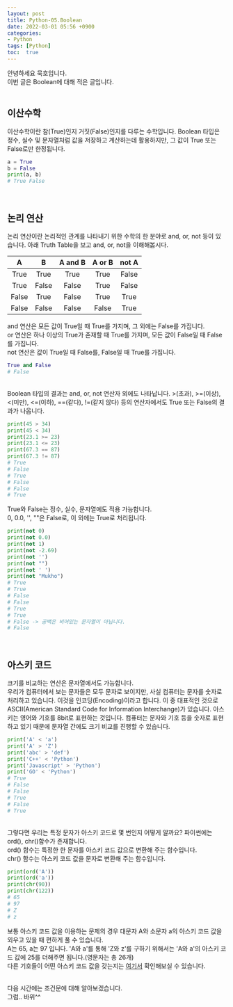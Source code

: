 ```yaml
---
layout: post
title: Python-05.Boolean
date: 2022-03-01 05:56 +0900
categories:
- Python
tags: [Python]
toc:  true
---
```


안녕하세요 묵호입니다.<br>
이번 글은 Boolean에 대해 적은 글입니다.<br><br>

## 이산수학<br>
이산수학이란 참(True)인지 거짓(False)인지를 다루는 수학입니다. Boolean 타입은 정수, 실수 및 문자열처럼 값을 저장하고 계산하는데 활용하지만, 그 값이 True 또는 False로만 한정됩니다.<br>
```Python
a = True
b = False
print(a, b)
# True False
```
<br>

## 논리 연산<br>
논리 연산이란 논리적인 관계를 나타내기 위한 수학의 한 분야로 and, or, not 등이 있습니다. 아래 Truth Table을 보고 and, or, not을 이해해봅시다.

| A | B | A and B | A or B | not A |
| :---: | :---: | :---: | :---: | :---: |
| True | True | True | True | False |
| True | False | False | True | False |
| False | True | False | True | True |
| False | False | False | False | True |

and 연산은 모든 값이 True일 때 True를 가지며, 그 외에는 False를 가집니다.<br>
or 연산은 하나 이상의 True가 존재할 때 True를 가지며, 모든 값이 False일 때 False를 가집니다.<br>
not 연산은 값이 True일 때 False를, False일 때 True를 가집니다.<br>
```python
True and False
# False
```
<br>
Boolean 타입의 결과는 and, or, not 연산자 외에도 나타납니다. >(초과), >=(이상), <(미만), <=(이하), ==(같다), !=(같지 않다) 등의 연산자에서도 True 또는 False의 결과가 나옵니다.

```python
print(45 > 34)
print(45 < 34)
print(23.1 >= 23)
print(23.1 <= 23)
print(67.3 == 87)
print(67.3 != 87)
# True
# False
# True
# False
# False
# True
```

True와 False는 정수, 실수, 문자열에도 적용 가능합니다.<br>
0, 0.0, '', ""은 False로, 이 외에는 True로 처리됩니다.
```python
print(not 0)
print(not 0.0)
print(not 1)
print(not -2.69)
print(not '')
print(not "")
print(not ' ')
print(not "Mukho")
# True
# True
# False
# False
# True
# True
# False -> 공백은 비어있는 문자열이 아닙니다.
# False
```
<br>

## 아스키 코드<br>
크기를 비교하는 연산은 문자열에서도 가능합니다.<br>
우리가 컴퓨터에서 보는 문자들은 모두 문자로 보이지만, 사실 컴퓨터는 문자를 숫자로 처리하고 있습니다. 이것을 인코딩(Encoding)이라고 합니다. 이 중 대표적인 것으로 ASCII(American Standard Code for Information Interchange)가 있습니다. 아스키는 영어와 기호를 8bit로 표현하는 것입니다. 컴퓨터는 문자와 기호 등을 숫자로 표현하고 있기 때문에 문자열 간에도 크기 비교를 진행할 수 있습니다.
```python
print('A' < 'a')
print('A' > 'Z')
print('abc' > 'def')
print('C++' < 'Python')
print('Javascript' > 'Python')
print('GO' < 'Python')
# True
# False
# False
# True
# False
# True
```
<br>
그렇다면 우리는 특정 문자가 아스키 코드로 몇 번인지 어떻게 알까요? 파이썬에는 ord(), chr()함수가 존재합니다.<br>
ord() 함수는 특정한 한 문자를 아스키 코드 값으로 변환해 주는 함수입니다.<br>
chr() 함수는 아스키 코드 값을 문자로 변환해 주는 함수입니다.<br>

```python
print(ord('A'))
print(ord('a'))
print(chr(90))
print(chr(122))
# 65
# 97
# Z
# z
```
보통 아스키 코드 값을 이용하는 문제의 경우 대문자 A와 소문자 a의 아스키 코드 값을 외우고 있을 때 편하게 풀 수 있습니다.<br>
A는 65, a는 97 입니다. 'A와 a'를 통해 'Z와 z'를 구하기 위해서는 'A와 a'의 아스키 코드 값에 25를 더해주면 됩니다.(영문자는 총 26개)<br>
다른 기호들이 어떤 아스키 코드 값을 갖는지는 [여기서](https://www.ascii-code.com/) 확인해보실 수 있습니다.<br><br>

다음 시간에는 조건문에 대해 알아보겠습니다.<br>
그럼.. 바위^^<br>